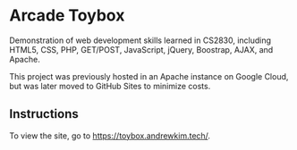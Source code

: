# Arcade Toybox

Demonstration of web development skills learned in CS2830, including HTML5, CSS, PHP, GET/POST, JavaScript, jQuery, Boostrap, AJAX, and Apache.

This project was previously hosted in an Apache instance on Google Cloud, but was later moved to GitHub Sites to minimize costs.

## Instructions

To view the site, go to <https://toybox.andrewkim.tech/>.
